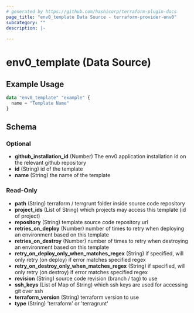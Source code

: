 ```yaml
---
# generated by https://github.com/hashicorp/terraform-plugin-docs
page_title: "env0_template Data Source - terraform-provider-env0"
subcategory: ""
description: |-
  
---
```


# env0_template (Data Source)



## Example Usage

```terraform
data "env0_template" "example" {
  name = "Template Name"
}
```

<!-- schema generated by tfplugindocs -->
## Schema

### Optional

- **github_installation_id** (Number) The env0 application installation id on the relevant github repository
- **id** (String) id of the template
- **name** (String) the name of the template

### Read-Only

- **path** (String) terraform / terrgrunt folder inside source code repository
- **project_ids** (List of String) which projects may access this template (id of project)
- **repository** (String) template source code repository url
- **retries_on_deploy** (Number) number of times to retry when deploying an environment based on this template
- **retries_on_destroy** (Number) number of times to retry when destroying an environment based on this template
- **retry_on_deploy_only_when_matches_regex** (String) if specified, will only retry (on deploy) if error matches specified regex
- **retry_on_destroy_only_when_matches_regex** (String) if specified, will only retry (on destroy) if error matches specified regex
- **revision** (String) source code revision (branch / tag) to use
- **ssh_keys** (List of Map of String) which ssh keys are used for accessing git over ssh
- **terraform_version** (String) terraform version to use
- **type** (String) 'terraform' or 'terragrunt'


